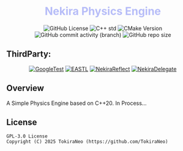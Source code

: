﻿<h1 align = "center", style = "color:#B7BDF8FF">
 Nekira Physics Engine
</h1>

<div align="center">

![GitHub License](https://img.shields.io/github/license/TokiraNeo/NekiraPhysicsEngine?style=flat-square&labelColor=363a4f&color=b7bdf8)
![C++ std](https://img.shields.io/badge/C%2B%2B-%3E%3D20-%23b7bdf8?style=flat-square&labelColor=%23363a4f&logo=cplusplus)
![CMake Version](https://img.shields.io/badge/CMake-%3E%3D3.20-b7bdf8?style=flat-square&labelColor=363a4f&logo=cmake)
![GitHub commit activity (branch)](https://img.shields.io/github/commit-activity/m/TokiraNeo/NekiraPhysicsEngine/main?style=flat-square&labelColor=363a4f&color=b7bdf8&logo=github)
![GitHub repo size](https://img.shields.io/github/repo-size/TokiraNeo/NekiraPhysicsEngine?style=flat-square&labelColor=363a4f&color=b7bdf8&logo=github)

</div>

## ThirdParty:

<div align="center">

<a href="https://github.com/google/googletest"><img alt="GoogleTest" src="https://img.shields.io/badge/Google_Test-363a4f?style=for-the-badge&logo=github&labelColor=363a4f"></a>
<a href="https://github.com/electronicarts/EASTL"><img alt="EASTL" src="https://img.shields.io/badge/EA_STL-363a4f?style=for-the-badge&logo=github&labelColor=363a4f"></a>
<a href="https://github.com/TokiraNeo/NekiraReflect"><img alt="NekiraReflect" src="https://img.shields.io/badge/Nekira_Reflect-363a4f?style=for-the-badge&logo=github&labelColor=363a4f"></a>
<a href ="https://github.com/TokiraNeo/NekiraDelegate"><img alt="NekiraDelegate" src="https://img.shields.io/badge/Nekira_Delegate-363a4f?style=for-the-badge&logo=github&labelColor=363a4f"></a>

</div>

## Overview

A Simple Physics Engine based on C++20. In Process...

## License

```
GPL-3.0 License
Copyright (C) 2025 TokiraNeo (https://github.com/TokiraNeo)
```
